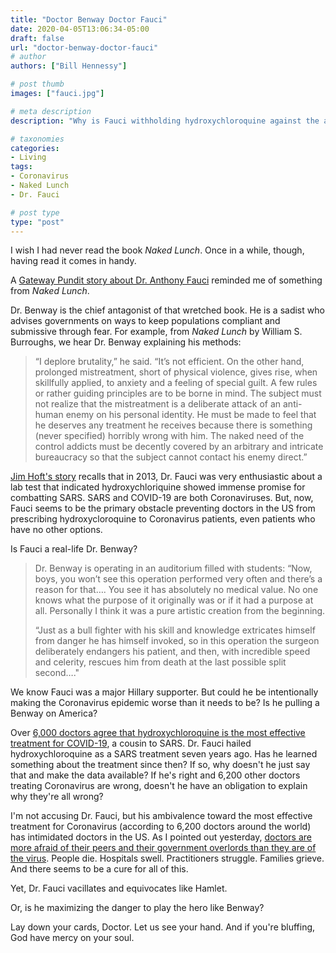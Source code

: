 ```yaml
---
title: "Doctor Benway Doctor Fauci"
date: 2020-04-05T13:06:34-05:00
draft: false
url: "doctor-benway-doctor-fauci"
# author
authors: ["Bill Hennessy"]

# post thumb
images: ["fauci.jpg"]

# meta description
description: "Why is Fauci withholding hydroxychloroquine against the advise of doctors in the field?"

# taxonomies
categories: 
- Living
tags:
- Coronavirus
- Naked Lunch
- Dr. Fauci

# post type
type: "post"
---
```


I wish I had never read the book *Naked Lunch*. Once in a while, though, having read it comes in handy. 

A [Gateway Pundit story about Dr. Anthony Fauci](https://www.thegatewaypundit.com/2020/04/wow-dr-fauci-cheered-hydroxychloroquine-success-treating-mers-coronavirus-2013-today-skeptical-weird/) reminded me of something from *Naked Lunch*. 

Dr. Benway is the chief antagonist of that wretched book. He is a sadist who advises governments on ways to keep populations compliant and submissive through fear. For example, from *Naked Lunch* by William S. Burroughs, we hear Dr. Benway explaining his methods:

> “I deplore brutality,” he said. “It’s not efficient. On the other hand, prolonged mistreatment, short of physical violence, gives rise, when skillfully applied, to anxiety and a feeling of special guilt. A few rules or rather guiding principles are to be borne in mind. The subject must not realize that the mistreatment is a deliberate attack of an anti-human enemy on his personal identity. He must be made to feel that he deserves any treatment he receives because there is something (never specified) horribly wrong with him. The naked need of the control addicts must be decently covered by an arbitrary and intricate bureaucracy so that the subject cannot contact his enemy direct.”

[Jim Hoft's story](https://www.thegatewaypundit.com/2020/04/wow-dr-fauci-cheered-hydroxychloroquine-success-treating-mers-coronavirus-2013-today-skeptical-weird/) recalls that in 2013, Dr. Fauci was very enthusiastic about a lab test that indicated hydroxychloriquine showed immense promise for combatting SARS. SARS and COVID-19 are both Coronaviruses. But, now, Fauci seems to be the primary obstacle preventing doctors in the US from prescribing hydroxycloroquine to Coronavirus patients, even patients who have no other options. 

Is Fauci a real-life Dr. Benway? 

> Dr. Benway is operating in an auditorium filled with students: “Now, boys, you won’t see this operation performed very often and there’s a reason for that…. You see it has absolutely no medical value. No one knows what the purpose of it originally was or if it had a purpose at all. Personally I think it was a pure artistic creation from the beginning.
> 
> “Just as a bull fighter with his skill and knowledge extricates himself from danger he has himself invoked, so in this operation the surgeon deliberately endangers his patient, and then, with incredible speed and celerity, rescues him from death at the last possible split second…."

We know Fauci was a major Hillary supporter. But could he be intentionally making the Coronavirus epidemic worse than it needs to be? Is he pulling a Benway on America?

Over [6,000 doctors agree that hydroxychloroquine is the most effective treatment for COVID-19](https://www.washingtontimes.com/news/2020/apr/2/hydroxychloroquine-rated-most-effective-therapy-do/), a cousin to SARS. Dr. Fauci hailed hydroxychloroquine as a SARS treatment seven years ago. Has he learned something about the treatment since then? If so, why doesn't he just say that and make the data available? If he's right and 6,200 other doctors treating Coronavirus are wrong, doesn't he have an obligation to explain why they're all wrong? 

I'm not accusing Dr. Fauci, but his ambivalence toward the most effective treatment for Coronavirus (according to 6,200 doctors around the world) has intimidated doctors in the US. As I pointed out yesterday, [doctors are more afraid of their peers and their government overlords than they are of the virus](https://www.hennessysview.com/coronavirus-exposes-medicines-herd-mentality/). People die. Hospitals swell. Practitioners struggle. Families grieve. And there seems to be a cure for all of this. 

Yet, Dr. Fauci vacillates and equivocates like Hamlet. 

Or, is he maximizing the danger to play the hero like Benway? 

Lay down your cards, Doctor. Let us see your hand. And if you're bluffing, God have mercy on your soul. 